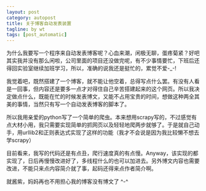 ```yaml
---
layout: post
category: autopost
title: 关于博客自动发表装置
tagline: by wt
tags: [post_automatic]
---
```


为什么我要写一个程序来自动发表博客呢？心血来潮，闲极无聊，蛋疼菊紧？好吧其实我并没有那么闲啦，公司里面的项目还没做完呢，有不少事情要忙，下班后还得回实验室继续加班学习，所以，准确的说我还是挺忙的，累觉不爱-_-!

<!--more-->

我觉着吧，既然搭建了一个博客，就不能让他空着，总得写点什么罢。有没有人看是一回事，但内容还是要多一点才对得住自己辛苦搭建起来的这个网页。所以我决定做点什么，既能在忙的时候发表博文，又能不占用宝贵的时间，想做这种两全其美的事情，当然只有写一个自动发表博客的脚本了。

所以我用亲爱的python写了一个简单的爬虫。本来想用scrapy写的，不过感觉有点大材小用，我只需要实现简单的抓网页以及轻轻地爬两步就够了。于是就自己动手，用urllib2和正则表达式实现了这样的功能（我才不会说是因为我比较懒不想去学scrapy）

目前看来，我写的代码还是有点丑，爬行速度真的有点慢。Anyway，该实现的都实现了，日后再慢慢改进好了，多线程什么的也可以加进去。另外博文内容也需要改进，不能只来点内容简介就了事，起码还得来点作者简介啊。

就酱紫，妈妈再也不用担心我的博客没有博文了 ^-^

